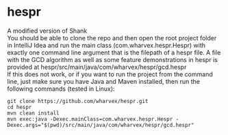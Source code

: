 # hespr
A modified version of Shank  
You should be able to clone the repo and then open the root project folder in IntelliJ Idea and run the main class (com.wharvex.hespr.Hespr) with exactly one command line argument that is the filepath of a hespr file. A file with the GCD algorithm as well as some feature demonstrations in hespr is provided at hespr/src/main/java/com/wharvex/hespr/gcd.hespr  
If this does not work, or if you want to run the project from the command line, just make sure you have Java and Maven installed, then run the following commands (tested in Linux):
```
git clone https://github.com/wharvex/hespr.git
cd hespr
mvn clean install
mvn exec:java -Dexec.mainClass=com.wharvex.hespr.Hespr -Dexec.args="$(pwd)/src/main/java/com/wharvex/hespr/gcd.hespr"
```

